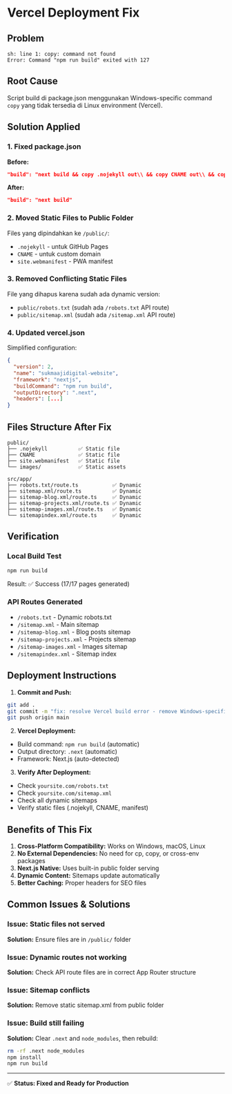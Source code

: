 # Vercel Deployment Fix

## Problem

```
sh: line 1: copy: command not found
Error: Command "npm run build" exited with 127
```

## Root Cause

Script build di package.json menggunakan Windows-specific command `copy` yang tidak tersedia di Linux environment (Vercel).

## Solution Applied

### 1. Fixed package.json

**Before:**

```json
"build": "next build && copy .nojekyll out\\ && copy CNAME out\\ && copy robots.txt out\\ && copy sitemap.xml out\\ && copy site.webmanifest out\\"
```

**After:**

```json
"build": "next build"
```

### 2. Moved Static Files to Public Folder

Files yang dipindahkan ke `/public/`:

- `.nojekyll` - untuk GitHub Pages
- `CNAME` - untuk custom domain
- `site.webmanifest` - PWA manifest

### 3. Removed Conflicting Static Files

File yang dihapus karena sudah ada dynamic version:

- `public/robots.txt` (sudah ada `/robots.txt` API route)
- `public/sitemap.xml` (sudah ada `/sitemap.xml` API route)

### 4. Updated vercel.json

Simplified configuration:

```json
{
  "version": 2,
  "name": "sukmaajidigital-website",
  "framework": "nextjs",
  "buildCommand": "npm run build",
  "outputDirectory": ".next",
  "headers": [...]
}
```

## Files Structure After Fix

```
public/
├── .nojekyll          ✅ Static file
├── CNAME              ✅ Static file
├── site.webmanifest   ✅ Static file
└── images/            ✅ Static assets

src/app/
├── robots.txt/route.ts           ✅ Dynamic
├── sitemap.xml/route.ts          ✅ Dynamic
├── sitemap-blog.xml/route.ts     ✅ Dynamic
├── sitemap-projects.xml/route.ts ✅ Dynamic
├── sitemap-images.xml/route.ts   ✅ Dynamic
└── sitemapindex.xml/route.ts     ✅ Dynamic
```

## Verification

### Local Build Test

```bash
npm run build
```

Result: ✅ Success (17/17 pages generated)

### API Routes Generated

- `/robots.txt` - Dynamic robots.txt
- `/sitemap.xml` - Main sitemap
- `/sitemap-blog.xml` - Blog posts sitemap
- `/sitemap-projects.xml` - Projects sitemap
- `/sitemap-images.xml` - Images sitemap
- `/sitemapindex.xml` - Sitemap index

## Deployment Instructions

1. **Commit and Push:**

```bash
git add .
git commit -m "fix: resolve Vercel build error - remove Windows-specific commands"
git push origin main
```

2. **Vercel Deployment:**

- Build command: `npm run build` (automatic)
- Output directory: `.next` (automatic)
- Framework: Next.js (auto-detected)

3. **Verify After Deployment:**

- Check `yoursite.com/robots.txt`
- Check `yoursite.com/sitemap.xml`
- Check all dynamic sitemaps
- Verify static files (.nojekyll, CNAME, manifest)

## Benefits of This Fix

1. **Cross-Platform Compatibility:** Works on Windows, macOS, Linux
2. **No External Dependencies:** No need for cp, copy, or cross-env packages
3. **Next.js Native:** Uses built-in public folder serving
4. **Dynamic Content:** Sitemaps update automatically
5. **Better Caching:** Proper headers for SEO files

## Common Issues & Solutions

### Issue: Static files not served

**Solution:** Ensure files are in `/public/` folder

### Issue: Dynamic routes not working

**Solution:** Check API route files are in correct App Router structure

### Issue: Sitemap conflicts

**Solution:** Remove static sitemap.xml from public folder

### Issue: Build still failing

**Solution:** Clear `.next` and `node_modules`, then rebuild:

```bash
rm -rf .next node_modules
npm install
npm run build
```

---

✅ **Status: Fixed and Ready for Production**
